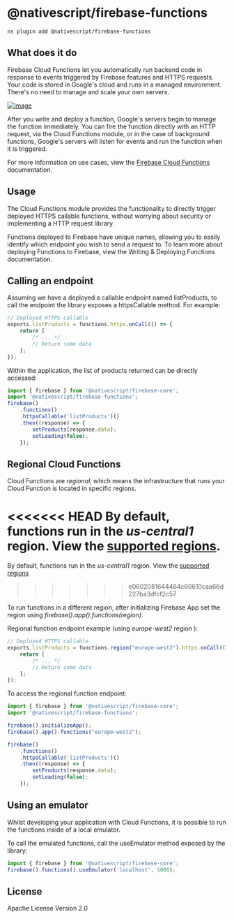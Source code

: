 # @nativescript/firebase-functions

```cli
ns plugin add @nativescript/firebase-functions
```

## What does it do

Firebase Cloud Functions let you automatically run backend code in response to events triggered by Firebase features and HTTPS requests. Your code is stored in Google's cloud and runs in a managed environment. There's no need to manage and scale your own servers.

[![image](https://img.youtube.com/vi/vr0Gfvp5v1A/hqdefault.jpg)](https://www.youtube.com/watch?v=vr0Gfvp5v1A)

After you write and deploy a function, Google's servers begin to manage the function immediately. You can fire the function directly with an HTTP request, via the Cloud Functions module, or in the case of background functions, Google's servers will listen for events and run the function when it is triggered.

For more information on use cases, view the [Firebase Cloud Functions](https://firebase.google.com/docs/functions/use-cases) documentation.

## Usage

The Cloud Functions module provides the functionality to directly trigger deployed HTTPS callable functions, without worrying about security or implementing a HTTP request library.

Functions deployed to Firebase have unique names, allowing you to easily identify which endpoint you wish to send a request to. To learn more about deploying Functions to Firebase, view the Writing & Deploying Functions documentation.

## Calling an endpoint

Assuming we have a deployed a callable endpoint named listProducts, to call the endpoint the library exposes a httpsCallable method. For example:

```ts
// Deployed HTTPS callable
exports.listProducts = functions.https.onCall(() => {
	return [
		/* ... */
		// Return some data
	];
});
```

Within the application, the list of products returned can be directly accessed:

```ts
import { firebase } from '@nativescript/firebase-core';
import '@nativescript/firebase-functions';
firebase()
	.functions()
	.httpsCallable('listProducts')()
	.then((response) => {
		setProducts(response.data);
		setLoading(false);
	});
```

## Regional Cloud Functions
Cloud Functions are _regional_, which means the infrastructure that runs your Cloud Function is located in specific regions.

<<<<<<< HEAD
By default, functions run in the _us-central1_ region. View the [supported regions](https://firebase.google.com/docs/functions/locations).
=======
By default, functions run in the _us-central1_ region. View the [supported regions](https://firebase.google.com/docs/functions/locations)
>>>>>>> e0602081644464c60610caa66d227ba3dfcf2c57

To run functions in a different region, after initializing Firebase App set the region using _firebase().app().functions(region)_.

Regional function endpoint example (using _europe-west2_ region ):
```ts
// Deployed HTTPS callable
exports.listProducts = functions.region("europe-west2").https.onCall(() => {
	return [
		/* ... */
		// Return some data
	];
});
```

To access the regional function endpoint:
```ts
import { firebase } from '@nativescript/firebase-core';
import '@nativescript/firebase-functions';

firebase().initializeApp();
firebase().app().functions("europe-west2");

firebase()
	.functions()
	.httpsCallable('listProducts')()
	.then((response) => {
		setProducts(response.data);
		setLoading(false);
	});
```

## Using an emulator

Whilst developing your application with Cloud Functions, it is possible to run the functions inside of a local emulator.

To call the emulated functions, call the useEmulator method exposed by the library:

```ts
import { firebase } from '@nativescript/firebase-core';
firebase().functions().useEmulator('localhost', 5000);
```

## License

Apache License Version 2.0
